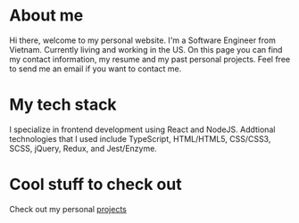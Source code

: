 # About me

Hi there, welcome to my personal website. I'm a Software Engineer from Vietnam. Currently living and working in the US. On this page you can find my contact information, my resume and my past personal projects. Feel free to send me an email if you want to contact me.

# My tech stack

I specialize in frontend development using React and NodeJS. Addtional technologies that I used include TypeScript, HTML/HTML5, CSS/CSS3, SCSS, jQuery, Redux, and Jest/Enzyme.

# Cool stuff to check out

Check out my personal [projects](/projects)

